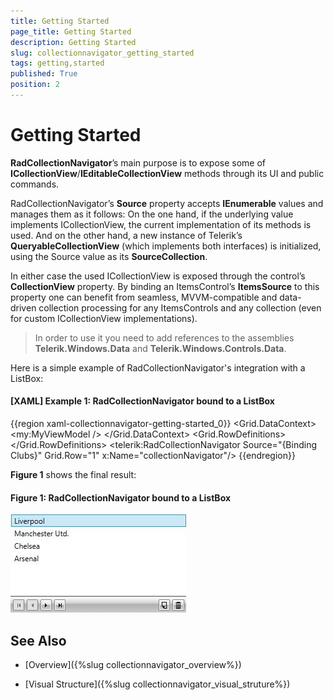 ```yaml
---
title: Getting Started
page_title: Getting Started
description: Getting Started
slug: collectionnavigator_getting_started
tags: getting,started
published: True
position: 2
---
```


# Getting Started

**RadCollectionNavigator**’s main purpose is to expose some of **ICollectionView**/**IEditableCollectionView** methods through its UI and public commands. 

RadCollectionNavigator’s **Source** property accepts **IEnumerable** values and manages them as it follows: On the one hand, if the underlying value implements ICollectionView, the current implementation of its methods is used. And on the other hand, a new instance of Telerik’s **QueryableCollectionView** (which implements both interfaces) is initialized, using the Source value as its **SourceCollection**.

In either case the used ICollectionView is exposed through the control’s **CollectionView** property. By binding an ItemsControl’s **ItemsSource** to this property one can benefit from seamless, MVVM-compatible and data-driven collection processing for any ItemsControls and any collection (even for custom ICollectionView implementations).

>In order to use it you need to add references to the assemblies **Telerik.Windows.Data** and **Telerik.Windows.Controls.Data**.

Here is a simple example of RadCollectionNavigator's integration with a ListBox:

#### __[XAML] Example 1: RadCollectionNavigator bound to a ListBox__

{{region xaml-collectionnavigator-getting-started_0}}
	<Grid x:Name="LayoutRoot"
	          Background="White">
	  <Grid.DataContext>
	    <my:MyViewModel />
	  </Grid.DataContext>
	  <Grid.RowDefinitions>
	    <RowDefinition Height="*"/>
	    <RowDefinition Height="Auto" />
	  </Grid.RowDefinitions>
	  <ListBox
	    SelectedItem="{Binding ElementName=collectionNavigator, Path=CurrentItem, Mode=TwoWay}"
	    ItemsSource="{Binding ElementName=collectionNavigator, Path=CollectionView}" />
	  <telerik:RadCollectionNavigator
	    Source="{Binding Clubs}"
	    Grid.Row="1"
	    x:Name="collectionNavigator"/>
	</Grid>
{{endregion}}


__Figure 1__ shows the final result:

#### __Figure 1: RadCollectionNavigator bound to a ListBox__

![RadCollectionNavigator bound to a ListBox](images/collectionnavigator-getting-started.jpg)

## See Also

* [Overview]({%slug collectionnavigator_overview%})

* [Visual Structure]({%slug collectionnavigator_visual_struture%})
